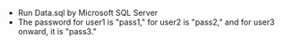 - Run Data.sql by Microsoft SQL Server
- The password for user1 is "pass1," for user2 is "pass2," and for user3 onward, it is "pass3."
